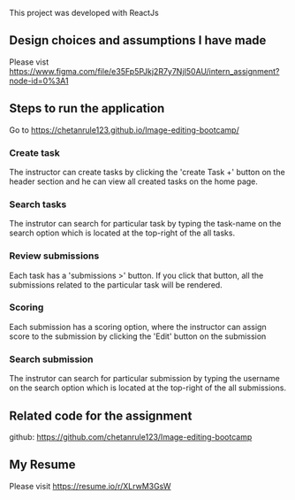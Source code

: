 This project was developed with ReactJs

## Design choices and assumptions I have made
Please vist https://www.figma.com/file/e35Fp5PJkj2R7y7NjI50AU/intern_assignment?node-id=0%3A1

## Steps to run the application

Go to https://chetanrule123.github.io/Image-editing-bootcamp/

### Create task

The instructor can create tasks by clicking the 'create Task +' button on the header section and he can view all created tasks on the home page. 

### Search tasks

The instrutor can search for particular task by typing the task-name on the search option which is located at the top-right of the all tasks.

### Review submissions

Each task has a 'submissions >' button. If you click that button, all the submissions related to the particular task will be rendered.

### Scoring

Each submission has a scoring option, where the instructor can assign score to the submission by clicking the 'Edit' button on the submission

### Search submission

The instrutor can search for particular submission by typing the username on the search option which is located at the top-right of the all submissions.

## Related code for the assignment

github: https://github.com/chetanrule123/Image-editing-bootcamp

## My Resume

Please visit https://resume.io/r/XLrwM3GsW
